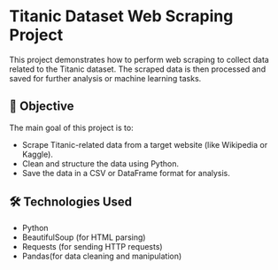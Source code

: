 # Titanic Dataset Web Scraping Project

This project demonstrates how to perform web scraping to collect data related to the Titanic dataset. The scraped data is then processed and saved for further analysis or machine learning tasks.

## 📌 Objective
 
The main goal of this project is to:
- Scrape Titanic-related data from a target website (like Wikipedia or Kaggle).
- Clean and structure the data using Python.
- Save the data in a CSV or DataFrame format for analysis.

## 🛠️ Technologies Used

- Python
- BeautifulSoup (for HTML parsing)
- Requests (for sending HTTP requests)
- Pandas(for data cleaning and manipulation)




